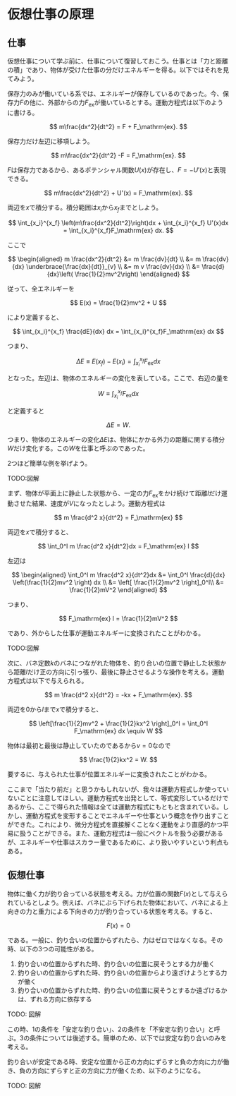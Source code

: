 # 仮想仕事の原理

## 仕事

仮想仕事について学ぶ前に、仕事について復習しておこう。仕事とは「力と距離の積」であり、物体が受けた仕事の分だけエネルギーを得る。以下ではそれを見てみよう。

保存力のみが働いている系では、エネルギーが保存しているのであった。今、保存力$F$の他に、外部からの力$F_\mathrm{ex}$が働いているとする。運動方程式は以下のように書ける。

$$
m\frac{dx^2}{dt^2} = F + F_\mathrm{ex}.
$$

保存力だけ左辺に移項しよう。

$$
m\frac{dx^2}{dt^2} -F = F_\mathrm{ex}.
$$

$F$は保存力であるから、あるポテンシャル関数$U(x)$が存在し、$F=-U'(x)$と表現できる。

$$
m\frac{dx^2}{dt^2} + U'(x) = F_\mathrm{ex}.
$$

両辺を$x$で積分する。積分範囲は$x_i$から$x_f$までとしよう。

$$
\int_{x_i}^{x_f} \left(m\frac{dx^2}{dt^2}\right)dx + \int_{x_i}^{x_f} U'(x)dx = \int_{x_i}^{x_f}F_\mathrm{ex} dx.
$$

ここで

$$
\begin{aligned}
m \frac{dx^2}{dt^2} &= m \frac{dv}{dt} \\
&= m \frac{dv}{dx} \underbrace{\frac{dx}{dt}}_{v} \\
&= m v \frac{dv}{dx} \\
&= \frac{d}{dx}\left( \frac{1}{2}mv^2\right)
\end{aligned}
$$

従って、全エネルギーを

$$
E(x) = \frac{1}{2}mv^2 + U
$$

により定義すると、

$$
\int_{x_i}^{x_f} \frac{dE}{dx} dx = \int_{x_i}^{x_f}F_\mathrm{ex} dx
$$

つまり、

$$
\Delta E \equiv E(x_f) - E(x_i) = \int_{x_i}^{x_f}F_\mathrm{ex} dx
$$

となった。左辺は、物体のエネルギーの変化を表している。ここで、右辺の量を

$$
W \equiv \int_{x_i}^{x_f}F_\mathrm{ex} dx
$$

と定義すると

$$
\Delta E = W.
$$

つまり、物体のエネルギーの変化$\Delta E$は、物体にかかる外力の距離に関する積分$W$だけ変化する。この$W$を仕事と呼ぶのであった。

2つほど簡単な例を挙げよう。

TODO:図解

まず、物体が平面上に静止した状態から、一定の力$F_\mathrm{ex}$をかけ続けて距離$l$だけ運動させた結果、速度が$V$になったとしよう。運動方程式は

$$
m \frac{d^2 x}{dt^2} = F_\mathrm{ex}
$$

両辺を$x$で積分すると、

$$
\int_0^l m \frac{d^2 x}{dt^2}dx = F_\mathrm{ex} l
$$

左辺は

$$
\begin{aligned}
\int_0^l m \frac{d^2 x}{dt^2}dx &= \int_0^l \frac{d}{dx} \left(\frac{1}{2}mv^2 \right) dx \\
&= \left[ \frac{1}{2}mv^2 \right]_0^l\\
&= \frac{1}{2}mV^2
\end{aligned}
$$

つまり、

$$
F_\mathrm{ex} l = \frac{1}{2}mV^2
$$

であり、外からした仕事が運動エネルギーに変換されたことがわかる。

TODO:図解

次に、バネ定数$k$のバネにつながれた物体を、釣り合いの位置で静止した状態から距離$l$だけ正の方向に引っ張り、最後に静止させるような操作を考える。運動方程式は以下で与えられる。

$$
m \frac{d^2 x}{dt^2} = -kx + F_\mathrm{ex}.
$$

両辺を$0$から$l$まで$x$で積分すると、

$$
\left[\frac{1}{2}mv^2 + \frac{1}{2}kx^2 \right]_0^l = \int_0^l F_\mathrm{ex} dx \equiv W
$$

物体は最初と最後は静止していたのであるから$v=0$なので

$$
\frac{1}{2}kx^2 = W.
$$

要するに、与えられた仕事が位置エネルギーに変換されたことがわかる。

ここまで「当たり前だ」と思うかもしれないが、我々は運動方程式しか使っていないことに注意してほしい。運動方程式を出発として、等式変形しているだけであるから、ここで得られた情報は全ては運動方程式にもともと含まれている。しかし、運動方程式を変形することでエネルギーや仕事という概念を作り出すことができた。これにより、微分方程式を直接解くことなく運動をより直感的かつ平易に扱うことができる。また、運動方程式は一般にベクトルを扱う必要があるが、エネルギーや仕事はスカラー量であるために、より扱いやすいという利点もある。

## 仮想仕事

物体に働く力が釣り合っている状態を考える。力が位置の関数$F(x)$として与えられているとしよう。例えば、バネにぶら下げられた物体において、バネによる上向きの力と重力による下向きの力が釣り合っている状態を考える。すると、

$$
F(x) = 0
$$

である。一般に、釣り合いの位置からずれたら、力はゼロではなくなる。その時、以下の3つの可能性がある。

1. 釣り合いの位置からずれた時、釣り合いの位置に戻そうとする力が働く
2. 釣り合いの位置からずれた時、釣り合いの位置からより遠ざけようとする力が働く
3. 釣り合いの位置からずれた時、釣り合いの位置に戻そうとするか遠ざけるかは、ずれる方向に依存する

TODO: 図解

この時、1の条件を「安定な釣り合い」、2の条件を「不安定な釣り合い」と呼ぶ。3の条件については後述する。簡単のため、以下では安定な釣り合いのみを考える。

釣り合いが安定である時、安定な位置から正の方向にずらすと負の方向に力が働き、負の方向にずらすと正の方向に力が働くため、以下のようになる。

TODO: 図解
